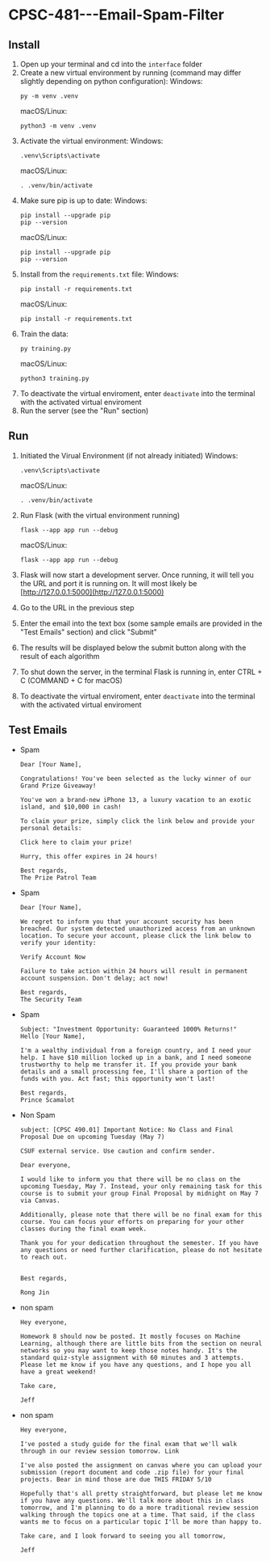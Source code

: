 # CPSC-481---Email-Spam-Filter

## Install
1. Open up your terminal and cd into the `interface` folder
2. Create a new virtual environment by running (command may differ slightly depending on python configuration):
   Windows:
   ```
   py -m venv .venv
   ```
   macOS/Linux:
   ```
   python3 -m venv .venv
   ```
3. Activate the virtual environment:
   Windows:
   ```
   .venv\Scripts\activate
   ```
   macOS/Linux:
   ```
   . .venv/bin/activate
   ```
4. Make sure pip is up to date:
   Windows:
   ```
   pip install --upgrade pip
   pip --version
   ```
   macOS/Linux:
   ```
   pip install --upgrade pip
   pip --version
   ```
5. Install from the `requirements.txt` file:
   Windows:
   ```
   pip install -r requirements.txt
   ```
   macOS/Linux:
   ```
   pip install -r requirements.txt
   ```
6. Train the data:
   ```
   py training.py
   ```
   macOS/Linux:
   ```
   python3 training.py
   ```
7. To deactivate the virtual enviroment, enter `deactivate` into the terminal with the activated virtual enviroment
8. Run the server (see the "Run" section)

## Run
1. Initiated the Virual Environment (if not already initiated)
   Windows:
   ```
   .venv\Scripts\activate
   ```
   macOS/Linux:
   ```
   . .venv/bin/activate
   ```

2. Run Flask (with the virtual environment running)
   ```
   flask --app app run --debug
   ```
   macOS/Linux:
   ```
   flask --app app run --debug
   ```

3. Flask will now start a development server. Once running, it will tell you the URL and port it is running on. It will most likely be [http://127.0.0.1:5000](http://127.0.0.1:5000)

4. Go to the URL in the previous step

5. Enter the email into the text box (some sample emails are provided in the "Test Emails" section) and click "Submit"

6. The results will be displayed below the submit button along with the result of each algorithm

7. To shut down the server, in the terminal Flask is running in, enter CTRL + C (COMMAND + C for macOS)

8. To deactivate the virtual enviroment, enter `deactivate` into the terminal with the activated virtual enviroment



## Test Emails


* Spam
  ```
  Dear [Your Name],

  Congratulations! You've been selected as the lucky winner of our Grand Prize Giveaway!

  You've won a brand-new iPhone 13, a luxury vacation to an exotic island, and $10,000 in cash!

  To claim your prize, simply click the link below and provide your personal details:

  Click here to claim your prize!

  Hurry, this offer expires in 24 hours! 

  Best regards,
  The Prize Patrol Team
  ```



* Spam
  ```
  Dear [Your Name],

  We regret to inform you that your account security has been breached. Our system detected unauthorized access from an unknown location. To secure your account, please click the link below to verify your identity:

  Verify Account Now

  Failure to take action within 24 hours will result in permanent account suspension. Don't delay; act now!

  Best regards,
  The Security Team
  ```

* Spam
  ```
  Subject: "Investment Opportunity: Guaranteed 1000% Returns!"
  Hello [Your Name],

  I'm a wealthy individual from a foreign country, and I need your help. I have $10 million locked up in a bank, and I need someone trustworthy to help me transfer it. If you provide your bank details and a small processing fee, I'll share a portion of the funds with you. Act fast; this opportunity won't last!

  Best regards,
  Prince Scamalot
  ```

  
  
* Non Spam
  ```
  subject: [CPSC 490.01] Important Notice: No Class and Final Proposal Due on upcoming Tuesday (May 7)

  CSUF external service. Use caution and confirm sender.

  Dear everyone,

  I would like to inform you that there will be no class on the upcoming Tuesday, May 7. Instead, your only remaining task for this course is to submit your group Final Proposal by midnight on May 7 via Canvas.

  Additionally, please note that there will be no final exam for this course. You can focus your efforts on preparing for your other classes during the final exam week.

  Thank you for your dedication throughout the semester. If you have any questions or need further clarification, please do not hesitate to reach out.


  Best regards,

  Rong Jin
  ```


* non spam
  ```
  Hey everyone,

  Homework 8 should now be posted. It mostly focuses on Machine Learning, although there are little bits from the section on neural networks so you may want to keep those notes handy. It's the standard quiz-style assignment with 60 minutes and 3 attempts. Please let me know if you have any questions, and I hope you all have a great weekend!

  Take care,

  Jeff
  ```


* non spam
  ```
  Hey everyone,

  I've posted a study guide for the final exam that we'll walk through in our review session tomorrow. Link

  I've also posted the assignment on canvas where you can upload your submission (report document and code .zip file) for your final projects. Bear in mind those are due THIS FRIDAY 5/10

  Hopefully that's all pretty straightforward, but please let me know if you have any questions. We'll talk more about this in class tomorrow, and I'm planning to do a more traditional review session walking through the topics one at a time. That said, if the class wants me to focus on a particular topic I'll be more than happy to.

  Take care, and I look forward to seeing you all tomorrow,

  Jeff
  ```